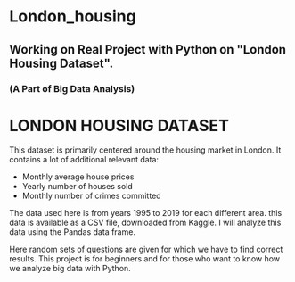 # London_housing
## Working on Real Project with Python on "London Housing Dataset".

### (A Part of Big Data Analysis)

# LONDON HOUSING DATASET

This dataset is primarily centered around the housing market in London. It contains a lot of additional relevant data:
- Monthly average house prices
- Yearly number of houses sold
- Monthly number of crimes committed

The data used here is from years 1995 to 2019 for each different area.
this data is available as a CSV file, downloaded from Kaggle.
I will analyze this data using the Pandas data frame.

Here random sets of questions are given for which we have to find correct results.
This project is for beginners and for those who want to know how we analyze big data with Python.
